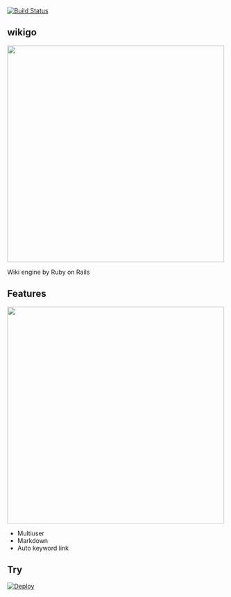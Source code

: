 [![Build Status](https://travis-ci.org/toyoshi/wikigo.svg?branch=master)](https://travis-ci.org/toyoshi/wikigo)

## wikigo

<img src='https://cloud.githubusercontent.com/assets/188394/19829728/728c798c-9e24-11e6-94c3-e68e33d0d46a.png' width='500'>

Wiki engine by Ruby on Rails

## Features

<img src='https://cloud.githubusercontent.com/assets/188394/19829747/d9d0b680-9e24-11e6-9d1d-40e20604f170.png' width='500'>

- Multiuser
- Markdown
- Auto keyword link

## Try

[![Deploy](https://www.herokucdn.com/deploy/button.png)](https://heroku.com/deploy)
